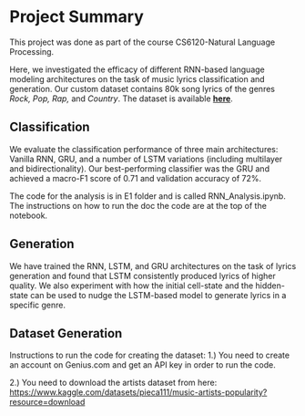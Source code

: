 # Project Summary

This project was done as part of the course CS6120-Natural Language Processing.

Here, we investigated the efficacy of different RNN-based language modeling architectures on the task of music lyrics classification and generation. Our custom dataset contains 80k song lyrics of the genres *Rock, Pop, Rap,* and *Country*. The dataset is available [**here**](https://www.kaggle.com/datasets/novanglus/music-lyrics-by-genre).

## Classification
We evaluate the classification performance of three main architectures: Vanilla RNN, GRU, and a number of LSTM variations (including multilayer and bidirectionality). Our best-performing classifier was the GRU and achieved a macro-F1 score of 0.71 and validation accuracy of 72%. 

The code for the analysis is in E1 folder and is called RNN_Analysis.ipynb. The instructions on how to run the doc the code are at the top of the notebook.

## Generation
We have trained the RNN, LSTM, and GRU architectures on the task of lyrics generation and found that LSTM consistently produced lyrics of higher quality. We also experiment with how the initial cell-state and the hidden-state can be used to nudge the LSTM-based model to generate lyrics in a specific genre.

## Dataset Generation

Instructions to run the code for creating the dataset:
1.) You need to create an account on Genius.com and get an API key in order to run the code.

2.) You need to download the artists dataset from here: https://www.kaggle.com/datasets/pieca111/music-artists-popularity?resource=download
